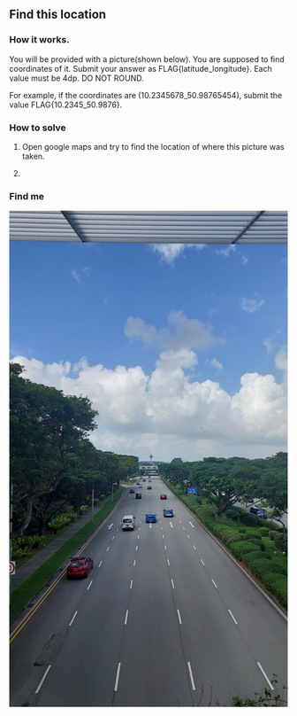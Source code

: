 ## Find this location

### How it works.
You will be provided with a picture(shown below). You are supposed to find coordinates of it. 
Submit your answer as FLAG{latitude_longitude}. Each value must be 4dp. DO NOT ROUND.

For example, if the coordinates are (10.2345678_50.98765454), submit the value FLAG{10.2345_50.9876}.

### How to solve
1. Open google maps and try to find the location of where this picture was taken.

2. 
### Find me
![FIND_ME](FIND_ME.jpeg)

